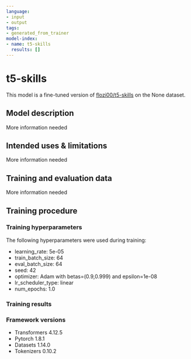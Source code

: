 ```yaml
---
language:
- input
- output
tags:
- generated_from_trainer
model-index:
- name: t5-skills
  results: []
---
```


<!-- This model card has been generated automatically according to the information the Trainer had access to. You
should probably proofread and complete it, then remove this comment. -->

# t5-skills

This model is a fine-tuned version of [flozi00/t5-skills](https://huggingface.co/flozi00/t5-skills) on the None dataset.

## Model description

More information needed

## Intended uses & limitations

More information needed

## Training and evaluation data

More information needed

## Training procedure

### Training hyperparameters

The following hyperparameters were used during training:
- learning_rate: 5e-05
- train_batch_size: 64
- eval_batch_size: 64
- seed: 42
- optimizer: Adam with betas=(0.9,0.999) and epsilon=1e-08
- lr_scheduler_type: linear
- num_epochs: 1.0

### Training results



### Framework versions

- Transformers 4.12.5
- Pytorch 1.8.1
- Datasets 1.14.0
- Tokenizers 0.10.2
